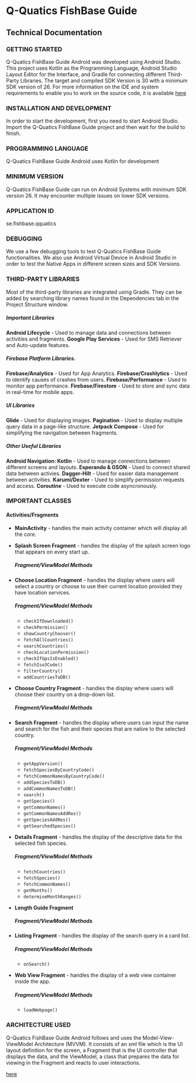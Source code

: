 # Q-Quatics FishBase Guide

## Technical Documentation

### GETTING STARTED

Q-Quatics FishBase Guide Android was developed using Android Studio. This project uses Kotlin as the Programming Language, Android Studio Layout Editor for the Interface, and Gradle for connecting different Third-Party Libraries. The target and compiled SDK Version is 30 with a minimum SDK version of 26.
For more information on the IDE and system requirements to enable you to work on the source code, it is available [here](https://developer.android.com/)

### INSTALLATION AND DEVELOPMENT

In order to start the development, first you need to start Android Studio. Import the Q-Quatics FishBase Guide project and then wait for the build to finish.

### PROGRAMMING LANGUAGE

Q-Quatics FishBase Guide Android uses Kotlin for development

### MINIMUM VERSION

Q-Quatics FishBase Guide can run on Android Systems with minimum SDK version 26. It may encounter multiple issues on lower SDK versions.

### APPLICATION ID

se.fishbase.qquatics

### DEBUGGING

We use a few debugging tools to test Q-Quatics FishBase Guide functionalities.
We also use Android Virtual Device in Android Studio in order to test the Native Apps in different screen sizes and SDK Versions. 

<!-- ### WEB API
Giga Play Web API -->

### THIRD-PARTY LIBRARIES

Most of the third-party libraries are integrated using Gradle. They can be added by searching library names found in the Dependencies tab in the Project Structure window.

##### Important Libraries
**Android Lifecycle** - Used to manage data and connections between activities and fragments.
**Google Play Services** - Used for SMS Retriever and Auto-update features.

##### Firebase Platform Libraries.
**Firebase/Analytics** - Used for App Analytics.
**Firebase/Crashlytics** - Used to identify causes of crashes from users.
**Firebase/Performance** - Used to monitor app performance.
**Firebase/Firestore** - Used to store and sync data in real-time for mobile apps.

##### UI Libraries
**Glide** - Used for displaying images.
**Pagination** - Used to display multiple query data in a page-like structure.
**Jetpack Compose** - Used for simplifying the navigation between fragments. 

##### Other Useful Libraries 
**Android Navigation: Kotlin** - Used to manage connections between different screens and layouts.
**Esperando & GSON** - Used to connect shared data between activies.
**Dagger-Hilt** - Used for easier data management between activities.
**Karumi/Dexter** - Used to simplify permission requests and access.
**Coroutine** - Used to execute code asyncronously.

### IMPORTANT CLASSES

#### Activities/Fragments

- **MainActivity** - handles the main activity container which will display all the core.

- **Splash Screen Fragment** - handles the display of the splash screen logo that appears on every start up.
  ##### Fragment/ViewModel Methods

- **Choose Location Fragment** - handles the display where users will select a country or choose to use their current location provided they have location services.
  ##### Fragment/ViewModel Methods
  - `checkIfDownloaded()`
  - `checkPermission()`
  - `showCountryChooser()`
  - `fetchAllCountries()`
  - `searchCountries()`
  - `checkLocationPermission()`
  - `checkIfGpsIsEnabled()`
  - `fetchIso3Code()`
  - `filterCountry()`
  - `addCountriesToDB()`
  
- **Choose Country Fragment** - handles the display where users will choose their country on a drop-down list.
  ##### Fragment/ViewModel Methods
  
- **Search Fragment** - handles the display where users can input the name and search for the fish and their species that are native to the selected country.
  ##### Fragment/ViewModel Methods
  - `getAppVersion()`
  - `fetchSpeciesByCountryCode()`
  - `fetchCommonNamesByCountryCode()`
  - `addSpeciesToDB()`
  - `addCommonNamesToDB()`
  - `search()`
  - `getSpecies()`
  - `getCommonNames()`
  - `getCommonNamesAddRes()`
  - `getSpeciesAddRes()`
  - `getSearchedSpecies()`

- **Details Fragment** - handles the display of the descriptive data for the selected fish species.
  ##### Fragment/ViewModel Methods
  - `fetchCountries()`
  - `fetchSpecies()`
  - `fetchCommonNames()`
  - `getMonths()`
  - `determineMonthRanges()`

- **Length Guide Fragment**
  ##### Fragment/ViewModel Methods

- **Listing Fragment** - handles the display of the search query in a card list.
  ##### Fragment/ViewModel Methods
  - `onSearch()`
  
- **Web View Fragment** - handles the display of a web view container inside the app.
  ##### Fragment/ViewModel Methods
  - `loadWebpage()`

### ARCHITECTURE USED

Q-Quatics FishBase Guide Android follows and uses the Model-View-ViewModel Architecture (MVVM). It consists of an xml file which is the UI layout definition for the screen, a Fragment that is the UI controller that displays the data, and the ViewModel, a class that prepares the data for viewing in the Fragment and reacts to user interactions.

[here](https://drive.google.com/file/d/1ikD6dEHvLZIGkIyTN_1Zs-iRh_RnZbgy/view?usp=sharing)